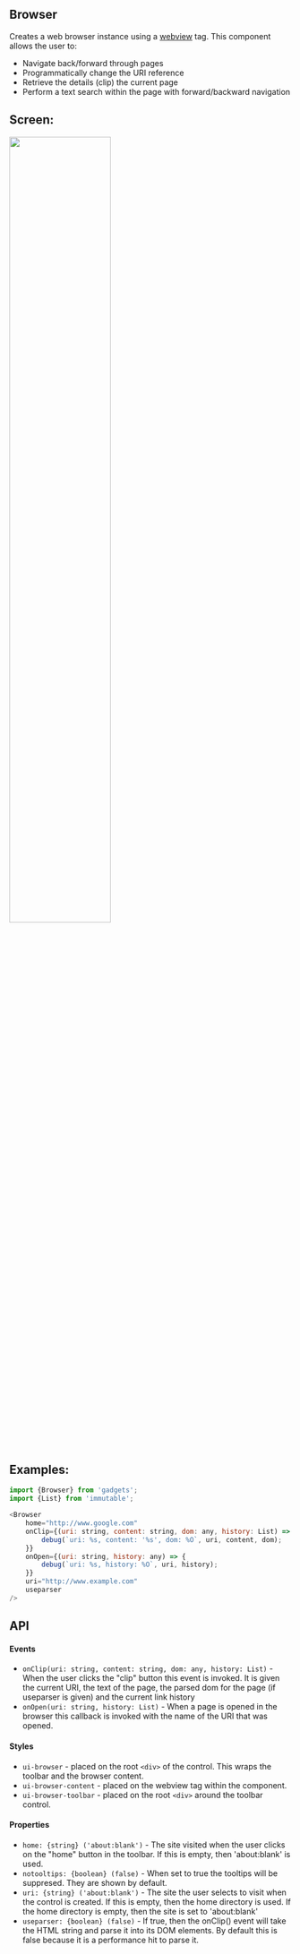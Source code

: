 <a name="module_Browser"></a>

## Browser
Creates a web browser instance using a [webview](https://electron.atom.io/docs/api/webview-tag/)
tag.  This component allows the user to:

- Navigate back/forward through pages
- Programmatically change the URI reference
- Retrieve the details (clip) the current page
- Perform a text search within the page with forward/backward navigation

## Screen:
<img src="https://github.com/jmquigley/gadgets/blob/master/images/browser.png" width="60%" />

## Examples:

```javascript
import {Browser} from 'gadgets';
import {List} from 'immutable';

<Browser
    home="http://www.google.com"
    onClip={(uri: string, content: string, dom: any, history: List) => {
        debug(`uri: %s, content: '%s', dom: %O`, uri, content, dom);
    }}
    onOpen={(uri: string, history: any) => {
        debug(`uri: %s, history: %O`, uri, history);
    }}
    uri="http://www.example.com"
    useparser
/>
```

## API
#### Events
- `onClip(uri: string, content: string, dom: any, history: List)` - When the user clicks
the "clip" button this event is invoked.  It is given the current URI, the text of the
page, the parsed dom for the page (if useparser is given) and the current link history
- `onOpen(uri: string, history: List)` - When a page is opened in the browser this
callback is invoked with the name of the URI that was opened.

#### Styles
- `ui-browser` - placed on the root `<div>` of the control.  This wraps the toolbar
and the browser content.
- `ui-browser-content` - placed on the webview tag within the component.
- `ui-browser-toolbar` - placed on the root `<div>` around the toolbar control.

#### Properties
- `home: {string} ('about:blank')` - The site visited when the user clicks on the
"home" button in the toolbar.  If this is empty, then 'about:blank' is used.
- `notooltips: {boolean} (false)` - When set to true the tooltips will be suppresed.
They are shown by default.
- `uri: {string} ('about:blank')` - The site the user selects to visit when the control
is created. If this is empty, then the home directory is used.  If the home directory
is empty, then the site is set to 'about:blank'
- `useparser: {boolean} (false)` - If true, then the onClip() event will take the
HTML string and parse it into its DOM elements.  By default this is false because it
is a performance hit to parse it.

